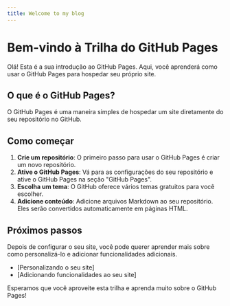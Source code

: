```yaml
---
title: Welcome to my blog
---
```

# Bem-vindo à Trilha do GitHub Pages

Olá! Esta é a sua introdução ao GitHub Pages. Aqui, você aprenderá como usar o GitHub Pages para hospedar seu próprio site.

## O que é o GitHub Pages?

O GitHub Pages é uma maneira simples de hospedar um site diretamente do seu repositório no GitHub.

## Como começar

1. **Crie um repositório**: O primeiro passo para usar o GitHub Pages é criar um novo repositório.
2. **Ative o GitHub Pages**: Vá para as configurações do seu repositório e ative o GitHub Pages na seção "GitHub Pages".
3. **Escolha um tema**: O GitHub oferece vários temas gratuitos para você escolher.
4. **Adicione conteúdo**: Adicione arquivos Markdown ao seu repositório. Eles serão convertidos automaticamente em páginas HTML.

## Próximos passos

Depois de configurar o seu site, você pode querer aprender mais sobre como personalizá-lo e adicionar funcionalidades adicionais.

- [Personalizando o seu site]
- [Adicionando funcionalidades ao seu site]

Esperamos que você aproveite esta trilha e aprenda muito sobre o GitHub Pages!

